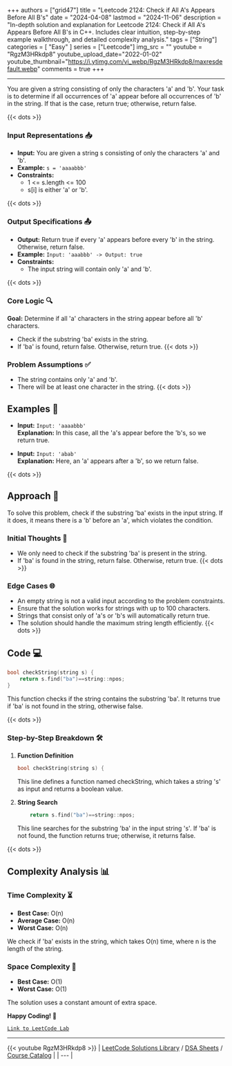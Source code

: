 
+++
authors = ["grid47"]
title = "Leetcode 2124: Check if All A's Appears Before All B's"
date = "2024-04-08"
lastmod = "2024-11-06"
description = "In-depth solution and explanation for Leetcode 2124: Check if All A's Appears Before All B's in C++. Includes clear intuition, step-by-step example walkthrough, and detailed complexity analysis."
tags = ["String"]
categories = [
    "Easy"
]
series = ["Leetcode"]
img_src = ""
youtube = "RgzM3HRkdp8"
youtube_upload_date="2022-01-02"
youtube_thumbnail="https://i.ytimg.com/vi_webp/RgzM3HRkdp8/maxresdefault.webp"
comments = true
+++



---
You are given a string consisting of only the characters 'a' and 'b'. Your task is to determine if all occurrences of 'a' appear before all occurrences of 'b' in the string. If that is the case, return true; otherwise, return false.
<!--more-->
{{< dots >}}
### Input Representations 📥
- **Input:** You are given a string s consisting of only the characters 'a' and 'b'.
- **Example:** `s = 'aaaabbb'`
- **Constraints:**
	- 1 <= s.length <= 100
	- s[i] is either 'a' or 'b'.

{{< dots >}}
### Output Specifications 📤
- **Output:** Return true if every 'a' appears before every 'b' in the string. Otherwise, return false.
- **Example:** `Input: 'aaabbb' -> Output: true`
- **Constraints:**
	- The input string will contain only 'a' and 'b'.

{{< dots >}}
### Core Logic 🔍
**Goal:** Determine if all 'a' characters in the string appear before all 'b' characters.

- Check if the substring 'ba' exists in the string.
- If 'ba' is found, return false. Otherwise, return true.
{{< dots >}}
### Problem Assumptions ✅
- The string contains only 'a' and 'b'.
- There will be at least one character in the string.
{{< dots >}}
## Examples 🧩
- **Input:** `Input: 'aaaabbb'`  \
  **Explanation:** In this case, all the 'a's appear before the 'b's, so we return true.

- **Input:** `Input: 'abab'`  \
  **Explanation:** Here, an 'a' appears after a 'b', so we return false.

{{< dots >}}
## Approach 🚀
To solve this problem, check if the substring 'ba' exists in the input string. If it does, it means there is a 'b' before an 'a', which violates the condition.

### Initial Thoughts 💭
- We only need to check if the substring 'ba' is present in the string.
- If 'ba' is found in the string, return false. Otherwise, return true.
{{< dots >}}
### Edge Cases 🌐
- An empty string is not a valid input according to the problem constraints.
- Ensure that the solution works for strings with up to 100 characters.
- Strings that consist only of 'a's or 'b's will automatically return true.
- The solution should handle the maximum string length efficiently.
{{< dots >}}
## Code 💻
```cpp
bool checkString(string s) {
    return s.find("ba")==string::npos;
}
```

This function checks if the string contains the substring 'ba'. It returns true if 'ba' is not found in the string, otherwise false.

{{< dots >}}
### Step-by-Step Breakdown 🛠️
1. **Function Definition**
	```cpp
	bool checkString(string s) {
	```
	This line defines a function named checkString, which takes a string 's' as input and returns a boolean value.

2. **String Search**
	```cpp
	    return s.find("ba")==string::npos;
	```
	This line searches for the substring 'ba' in the input string 's'. If 'ba' is not found, the function returns true; otherwise, it returns false.

{{< dots >}}
## Complexity Analysis 📊
### Time Complexity ⏳
- **Best Case:** O(n)
- **Average Case:** O(n)
- **Worst Case:** O(n)

We check if 'ba' exists in the string, which takes O(n) time, where n is the length of the string.

### Space Complexity 💾
- **Best Case:** O(1)
- **Worst Case:** O(1)

The solution uses a constant amount of extra space.

**Happy Coding! 🎉**


[`Link to LeetCode Lab`](https://leetcode.com/problems/check-if-all-as-appears-before-all-bs/description/)

---
{{< youtube RgzM3HRkdp8 >}}
| [LeetCode Solutions Library](https://grid47.xyz/leetcode/) / [DSA Sheets](https://grid47.xyz/sheets/) / [Course Catalog](https://grid47.xyz/courses/) |
| --- |
